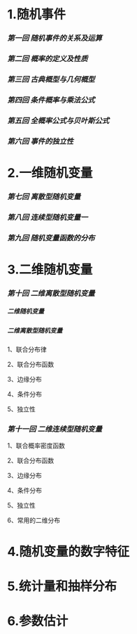 # 1.随机事件

### *第一回 随机事件的关系及运算*

### *第二回 概率的定义及性质*

### *第三回 古典概型与几何概型*

### *第四回 条件概率与乘法公式*

### *第五回 全概率公式与贝叶斯公式*

### *第六回 事件的独立性*

# 2.一维随机变量

### *第七回 离散型随机变量*

### *第八回 连续型随机变量一*

### *第九回 随机变量函数的分布*

# 3.二维随机变量

### *第十回 二维离散型随机变量*

##### 二维随机变量

##### 二维离散型随机变量

 1、联合分布律

 2、联合分布函数

 3、边缘分布

 4、条件分布

 5、独立性

### *第十一回 二维连续型随机变量*

1、联合概率密度函数

2、联合分布函数

3、边缘分布

4、条件分布

5、独立性

6、常用的二维分布

# 4.随机变量的数字特征

# 5.统计量和抽样分布

# 6.参数估计
